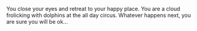 You close your eyes and retreat to your happy place.  You are a cloud frolicking with dolphins at the all day circus. Whatever happens next, you are sure you will be ok...
